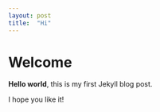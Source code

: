 ```yaml
---
layout: post
title:  "Hi"
---
```


# Welcome

**Hello world**, this is my first Jekyll blog post.

I hope you like it!
